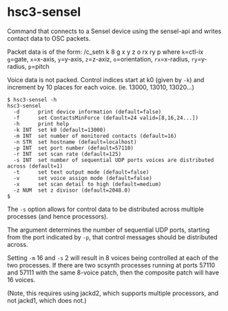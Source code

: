 # hsc3-sensel

Command that connects to a Sensel device using the sensel-api and writes contact data to OSC packets.

Packet data is of the form: /c_setn k 8 g x y z o rx ry p where
`k`=ctl-ix `g`=gate, `x`=x-axis, `y`=y-axis, `z`=z-axiz,
`o`=orientation, `rx`=x-radius, `ry`=y-radius, `p`=pitch

Voice data is not packed.  Control indices start at k0 (given by `-k`) and increment by 10 places for each voice.  (ie. 13000, 13010, 13020...)

~~~~
$ hsc3-sensel -h
hsc3-sensel
  -d      print device information (default=false)
  -f      set ContactsMinForce (default=24 valid=[8,16,24...])
  -h      print help
  -k INT  set k0 (default=13000)
  -m INT  set number of monitored contacts (default=16)
  -n STR  set hostname (default=localhost)
  -p INT  set port number (default=57110)
  -r INT  set scan rate (default=125)
  -s INT  set number of sequential UDP ports voices are distributed across (default=1)
  -t      set text output mode (default=false)
  -v      set voice assign mode (default=false)
  -x      set scan detail to high (default=medium)
  -z NUM  set z divisor (default=2048.0)
$
~~~~

The `-s` option allows for control data to be distributed across
multiple processes (and hence processors).

The argument determines the number of sequential UDP ports, starting
from the port indicated by `-p`, that control messages should be
distributed across.

Setting `-m` 16 and `-s` 2 will result in 8 voices being controlled at
each of the two processes.  If there are two scsynth processes
running at ports 57110 and 57111 with the same 8-voice patch, then
the composite patch will have 16 voices.

(Note, this requires using jackd2, which supports multiple processors,
and not jackd1, which does not.)
